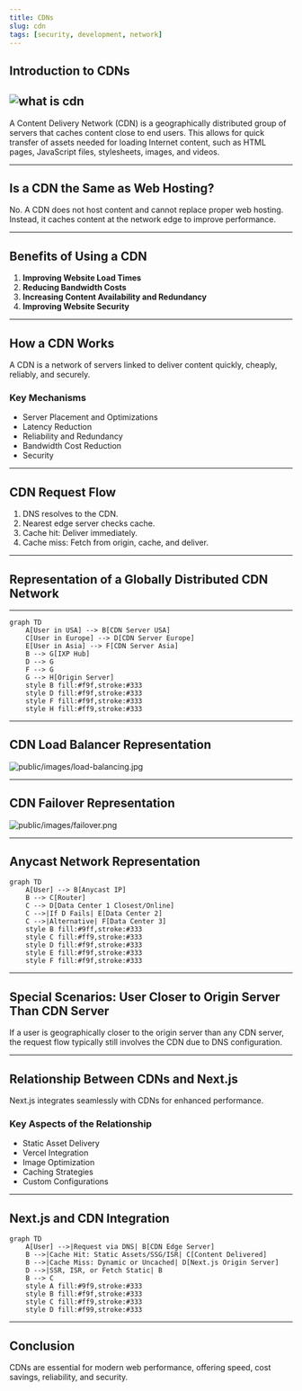 ```yaml
---
title: CDNs
slug: cdn
tags: [security, development, network]
---
```



## Introduction to CDNs

![what is cdn](https://www.shutterstock.com/image-vector/cdn-content-delivery-network-information-260nw-2250320215.jpg)
---

A Content Delivery Network (CDN) is a geographically distributed group of servers that caches content close to end users. This allows for quick transfer of assets needed for loading Internet content, such as HTML pages, JavaScript files, stylesheets, images, and videos.

---

## Is a CDN the Same as Web Hosting?

No. A CDN does not host content and cannot replace proper web hosting. Instead, it caches content at the network edge to improve performance.

---

## Benefits of Using a CDN

1. **Improving Website Load Times**
2. **Reducing Bandwidth Costs**
3. **Increasing Content Availability and Redundancy**
4. **Improving Website Security**

---

## How a CDN Works

A CDN is a network of servers linked to deliver content quickly, cheaply, reliably, and securely.

### Key Mechanisms

- Server Placement and Optimizations
- Latency Reduction
- Reliability and Redundancy
- Bandwidth Cost Reduction
- Security

---

## CDN Request Flow

1. DNS resolves to the CDN.
2. Nearest edge server checks cache.
3. Cache hit: Deliver immediately.
4. Cache miss: Fetch from origin, cache, and deliver.

---

## Representation of a Globally Distributed CDN Network

---

```mermaid
graph TD
    A[User in USA] --> B[CDN Server USA]
    C[User in Europe] --> D[CDN Server Europe]
    E[User in Asia] --> F[CDN Server Asia]
    B --> G[IXP Hub]
    D --> G
    F --> G
    G --> H[Origin Server]
    style B fill:#f9f,stroke:#333
    style D fill:#f9f,stroke:#333
    style F fill:#f9f,stroke:#333
    style H fill:#ff9,stroke:#333
```

---

## CDN Load Balancer Representation

![public/images/load-balancing.jpg](https://www.cloudflare.com/img/learning/cdn/reliability/load-balance-diagram.png)

---

## CDN Failover Representation

![public/images/failover.png](https://imagekit.io/blog/content/images/2020/06/Happy-User.jpg)

---

## Anycast Network Representation

```mermaid
graph TD
    A[User] --> B[Anycast IP]
    B --> C[Router]
    C --> D[Data Center 1 Closest/Online]
    C -->|If D Fails| E[Data Center 2]
    C -->|Alternative| F[Data Center 3]
    style B fill:#9ff,stroke:#333
    style C fill:#ff9,stroke:#333
    style D fill:#f9f,stroke:#333
    style E fill:#f9f,stroke:#333
    style F fill:#f9f,stroke:#333
```

---

## Special Scenarios: User Closer to Origin Server Than CDN Server

If a user is geographically closer to the origin server than any CDN server, the request flow typically still involves the CDN due to DNS configuration.

---

## Relationship Between CDNs and Next.js

Next.js integrates seamlessly with CDNs for enhanced performance.

### Key Aspects of the Relationship

- Static Asset Delivery
- Vercel Integration
- Image Optimization
- Caching Strategies
- Custom Configurations

---

## Next.js and CDN Integration

```mermaid
graph TD
    A[User] -->|Request via DNS| B[CDN Edge Server]
    B -->|Cache Hit: Static Assets/SSG/ISR| C[Content Delivered]
    B -->|Cache Miss: Dynamic or Uncached| D[Next.js Origin Server]
    D -->|SSR, ISR, or Fetch Static| B
    B --> C
    style A fill:#9f9,stroke:#333
    style B fill:#f9f,stroke:#333
    style C fill:#ff9,stroke:#333
    style D fill:#f99,stroke:#333
```

---

## Conclusion

CDNs are essential for modern web performance, offering speed, cost savings, reliability, and security.
